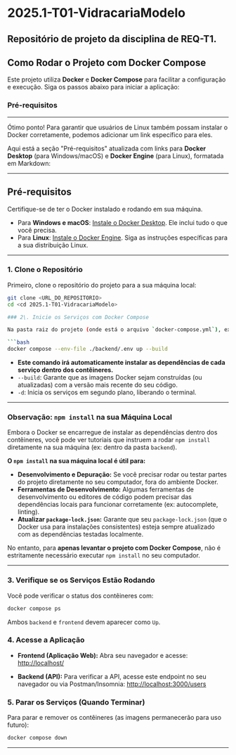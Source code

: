# 2025.1-T01-VidracariaModelo
Repositório de projeto da disciplina de REQ-T1.
-----


## Como Rodar o Projeto com Docker Compose

Este projeto utiliza **Docker** e **Docker Compose** para facilitar a configuração e execução. Siga os passos abaixo para iniciar a aplicação:

### Pré-requisitos

---
Ótimo ponto! Para garantir que usuários de Linux também possam instalar o Docker corretamente, podemos adicionar um link específico para eles.

Aqui está a seção "Pré-requisitos" atualizada com links para **Docker Desktop** (para Windows/macOS) e **Docker Engine** (para Linux), formatada em Markdown:

---

## Pré-requisitos

Certifique-se de ter o Docker instalado e rodando em sua máquina.

* Para **Windows e macOS**: [Instale o Docker Desktop](https://www.docker.com/products/docker-desktop). Ele inclui tudo o que você precisa.
* Para **Linux**: [Instale o Docker Engine](https://docs.docker.com/engine/install/). Siga as instruções específicas para a sua distribuição Linux.

---


### 1\. Clone o Repositório

Primeiro, clone o repositório do projeto para a sua máquina local:

```bash
git clone <URL_DO_REPOSITORIO>
cd <cd 2025.1-T01-VidracariaModelo> 

### 2\. Inicie os Serviços com Docker Compose

Na pasta raiz do projeto (onde está o arquivo `docker-compose.yml`), execute o comando para construir as imagens e iniciar os contêineres:

```bash
docker compose --env-file ./backend/.env up --build
```

  * **Este comando irá automaticamente instalar as dependências de cada serviço dentro dos contêineres.**
  * `--build`: Garante que as imagens Docker sejam construídas (ou atualizadas) com a versão mais recente do seu código.
  * `-d`: Inicia os serviços em segundo plano, liberando o terminal.

-----

### Observação: `npm install` na sua Máquina Local

Embora o Docker se encarregue de instalar as dependências dentro dos contêineres, você pode ver tutoriais que instruem a rodar `npm install` diretamente na sua máquina (ex: dentro da pasta `backend`).

**O `npm install` na sua máquina local é útil para:**

  * **Desenvolvimento e Depuração:** Se você precisar rodar ou testar partes do projeto diretamente no seu computador, fora do ambiente Docker.
  * **Ferramentas de Desenvolvimento:** Algumas ferramentas de desenvolvimento ou editores de código podem precisar das dependências locais para funcionar corretamente (ex: autocomplete, linting).
  * **Atualizar `package-lock.json`:** Garante que seu `package-lock.json` (que o Docker usa para instalações consistentes) esteja sempre atualizado com as dependências testadas localmente.

No entanto, para **apenas levantar o projeto com Docker Compose**, não é estritamente necessário executar `npm install` no seu computador.

-----

### 3\. Verifique se os Serviços Estão Rodando

Você pode verificar o status dos contêineres com:

```bash
docker compose ps
```

Ambos `backend` e `frontend` devem aparecer como `Up`.

### 4\. Acesse a Aplicação

  * **Frontend (Aplicação Web):** Abra seu navegador e acesse:
    [http://localhost/](https://www.google.com/search?q=http://localhost/)

  * **Backend (API):** Para verificar a API, acesse este endpoint no seu navegador ou via Postman/Insomnia:
    [http://localhost:3000/users](https://www.google.com/search?q=http://localhost:3000/users)

### 5\. Parar os Serviços (Quando Terminar)

Para parar e remover os contêineres (as imagens permanecerão para uso futuro):

```bash
docker compose down
```

-----

